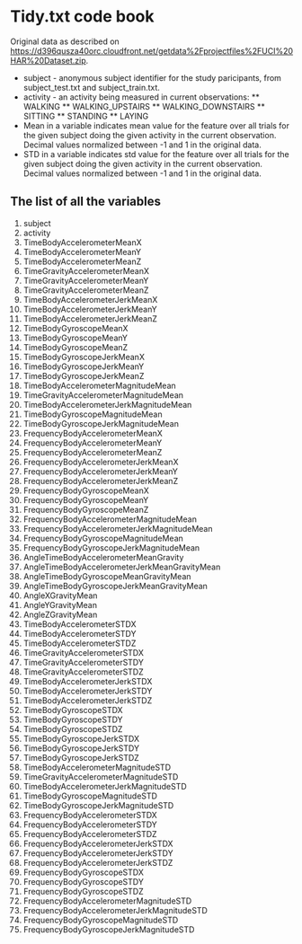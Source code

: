 # Tidy.txt code book
Original data as described on https://d396qusza40orc.cloudfront.net/getdata%2Fprojectfiles%2FUCI%20HAR%20Dataset.zip.

* subject - anonymous subject identifier for the study paricipants, from subject_test.txt and subject_train.txt.
* activity - an activity being measured in current observations:
** WALKING
** WALKING_UPSTAIRS
** WALKING_DOWNSTAIRS
** SITTING
** STANDING
** LAYING
* Mean in a variable indicates mean value for the feature over all trials for the given subject doing the given activity in the current observation. Decimal values normalized between -1 and 1 in the original data.
* STD in a variable indicates std value for the feature over all trials for the given subject doing the given activity in the current observation. Decimal values normalized between -1 and 1 in the original data.

## The list of all the variables
1. subject
1. activity
1. TimeBodyAccelerometerMeanX
1. TimeBodyAccelerometerMeanY
1. TimeBodyAccelerometerMeanZ
1. TimeGravityAccelerometerMeanX
1. TimeGravityAccelerometerMeanY
1. TimeGravityAccelerometerMeanZ
1. TimeBodyAccelerometerJerkMeanX
1. TimeBodyAccelerometerJerkMeanY
1. TimeBodyAccelerometerJerkMeanZ
1. TimeBodyGyroscopeMeanX
1. TimeBodyGyroscopeMeanY
1. TimeBodyGyroscopeMeanZ
1. TimeBodyGyroscopeJerkMeanX
1. TimeBodyGyroscopeJerkMeanY
1. TimeBodyGyroscopeJerkMeanZ
1. TimeBodyAccelerometerMagnitudeMean
1. TimeGravityAccelerometerMagnitudeMean
1. TimeBodyAccelerometerJerkMagnitudeMean
1. TimeBodyGyroscopeMagnitudeMean
1. TimeBodyGyroscopeJerkMagnitudeMean
1. FrequencyBodyAccelerometerMeanX
1. FrequencyBodyAccelerometerMeanY
1. FrequencyBodyAccelerometerMeanZ
1. FrequencyBodyAccelerometerJerkMeanX
1. FrequencyBodyAccelerometerJerkMeanY
1. FrequencyBodyAccelerometerJerkMeanZ
1. FrequencyBodyGyroscopeMeanX
1. FrequencyBodyGyroscopeMeanY
1. FrequencyBodyGyroscopeMeanZ
1. FrequencyBodyAccelerometerMagnitudeMean
1. FrequencyBodyAccelerometerJerkMagnitudeMean
1. FrequencyBodyGyroscopeMagnitudeMean
1. FrequencyBodyGyroscopeJerkMagnitudeMean
1. AngleTimeBodyAccelerometerMeanGravity
1. AngleTimeBodyAccelerometerJerkMeanGravityMean
1. AngleTimeBodyGyroscopeMeanGravityMean
1. AngleTimeBodyGyroscopeJerkMeanGravityMean
1. AngleXGravityMean
1. AngleYGravityMean
1. AngleZGravityMean
1. TimeBodyAccelerometerSTDX
1. TimeBodyAccelerometerSTDY
1. TimeBodyAccelerometerSTDZ
1. TimeGravityAccelerometerSTDX
1. TimeGravityAccelerometerSTDY
1. TimeGravityAccelerometerSTDZ
1. TimeBodyAccelerometerJerkSTDX
1. TimeBodyAccelerometerJerkSTDY
1. TimeBodyAccelerometerJerkSTDZ
1. TimeBodyGyroscopeSTDX
1. TimeBodyGyroscopeSTDY
1. TimeBodyGyroscopeSTDZ
1. TimeBodyGyroscopeJerkSTDX
1. TimeBodyGyroscopeJerkSTDY
1. TimeBodyGyroscopeJerkSTDZ
1. TimeBodyAccelerometerMagnitudeSTD
1. TimeGravityAccelerometerMagnitudeSTD
1. TimeBodyAccelerometerJerkMagnitudeSTD
1. TimeBodyGyroscopeMagnitudeSTD
1. TimeBodyGyroscopeJerkMagnitudeSTD
1. FrequencyBodyAccelerometerSTDX
1. FrequencyBodyAccelerometerSTDY
1. FrequencyBodyAccelerometerSTDZ
1. FrequencyBodyAccelerometerJerkSTDX
1. FrequencyBodyAccelerometerJerkSTDY
1. FrequencyBodyAccelerometerJerkSTDZ
1. FrequencyBodyGyroscopeSTDX
1. FrequencyBodyGyroscopeSTDY
1. FrequencyBodyGyroscopeSTDZ
1. FrequencyBodyAccelerometerMagnitudeSTD
1. FrequencyBodyAccelerometerJerkMagnitudeSTD
1. FrequencyBodyGyroscopeMagnitudeSTD
1. FrequencyBodyGyroscopeJerkMagnitudeSTD
